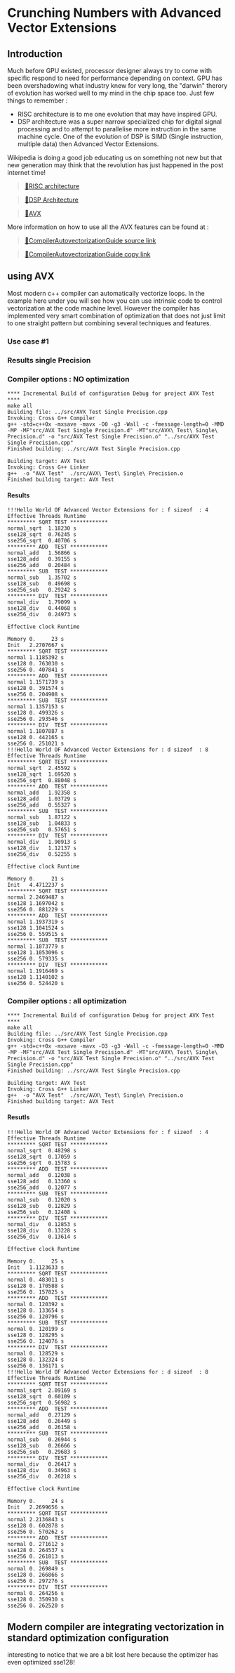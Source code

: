 # Crunching Numbers with Advanced Vector Extensions 

## Introduction

Much before GPU existed, processor designer always try to come with specific respond to need for performance depending on context. GPU has been overshadowing what industry knew for very long, the "darwin" therory of evolution has worked well to my mind in the chip space too. Just few things to remember :

- RISC architecture is to me one evolution that may have inspired GPU.
- DSP architecture was a super narrow specialized chip for digital signal processing and to attempt to parallelise more instruction in the same machine cycle. One of the evolution of DSP is SIMD (Single instruction, multiple data) then Advanced Vector Extensions.

Wikipedia is doing a good job educating us on something not new but that new generation may think that the revolution has just happened in the post internet time!

>[:eyes:RISC architecture](https://en.wikipedia.org/wiki/Reduced_instruction_set_computer)

>[:eyes:DSP Architecture](https://en.wikipedia.org/wiki/Digital_signal_processor)

>[:eyes:AVX](https://en.wikipedia.org/wiki/Advanced_Vector_Extensions)

More information on how to use all the AVX features can be found at :

>[:eyes:CompilerAutovectorizationGuide source link](https://software.intel.com/sites/default/files/m/4/8/8/2/a/31848-CompilerAutovectorizationGuide.pdf)

>[:eyes:CompilerAutovectorizationGuide copy link](31848-CompilerAutovectorizationGuide.pdf)


## using AVX

Most modern c++ compiler can automatically vectorize loops. In the example here under you will see how you can use intrinsic code to control vectorization at the code machine level. However the compiler has implemented very smart combination of optimization that does not just limit to one straight pattern but combining several techniques and features.

### Use case #1 


 
### Results single Precision

### Compiler options : NO optimization

```
**** Incremental Build of configuration Debug for project AVX Test ****
make all 
Building file: ../src/AVX Test Single Precision.cpp
Invoking: Cross G++ Compiler
g++ -std=c++0x -mxsave -mavx -O0 -g3 -Wall -c -fmessage-length=0 -MMD -MP -MF"src/AVX Test Single Precision.d" -MT"src/AVX\ Test\ Single\ Precision.d" -o "src/AVX Test Single Precision.o" "../src/AVX Test Single Precision.cpp"
Finished building: ../src/AVX Test Single Precision.cpp
 
Building target: AVX Test
Invoking: Cross G++ Linker
g++  -o "AVX Test"  ./src/AVX\ Test\ Single\ Precision.o   
Finished building target: AVX Test
```
#### Results

```
!!!Hello World OF Advanced Vector Extensions for : f sizeof  : 4
Effective Threads Runtime
********* SQRT TEST ************
normal_sqrt	 1.18230 s
sse128_sqrt	 0.76245 s
sse256_sqrt	 0.40706 s
********* ADD  TEST ************
normal_add	 1.56866 s
sse128_add	 0.39155 s
sse256_add	 0.20484 s
********* SUB  TEST ************
normal_sub	 1.35702 s
sse128_sub	 0.49698 s
sse256_sub	 0.29242 s
********* DIV  TEST ************
normal_div	 1.79099 s
sse128_div	 0.44068 s
sse256_div	 0.24973 s

Effective clock Runtime

Memory 0.     23 s
Init   2.2707667 s
********* SQRT TEST ************
normal 1.1185392 s
sse128 0. 763030 s
sse256 0. 407841 s
********* ADD  TEST ************
normal 1.1571739 s
sse128 0. 391574 s
sse256 0. 204908 s
********* SUB  TEST ************
normal 1.1357153 s
sse128 0. 499326 s
sse256 0. 293546 s
********* DIV  TEST ************
normal 1.1807887 s
sse128 0. 442165 s
sse256 0. 251021 s
!!!Hello World OF Advanced Vector Extensions for : d sizeof  : 8
Effective Threads Runtime
********* SQRT TEST ************
normal_sqrt	 2.45592 s
sse128_sqrt	 1.69520 s
sse256_sqrt	 0.88048 s
********* ADD  TEST ************
normal_add	 1.92358 s
sse128_add	 1.03729 s
sse256_add	 0.55327 s
********* SUB  TEST ************
normal_sub	 1.87122 s
sse128_sub	 1.04833 s
sse256_sub	 0.57651 s
********* DIV  TEST ************
normal_div	 1.90913 s
sse128_div	 1.12137 s
sse256_div	 0.52255 s

Effective clock Runtime

Memory 0.     21 s
Init   4.4712237 s
********* SQRT TEST ************
normal 2.2469487 s
sse128 1.1697042 s
sse256 0. 881229 s
********* ADD  TEST ************
normal 1.1937319 s
sse128 1.1041524 s
sse256 0. 559515 s
********* SUB  TEST ************
normal 1.1873779 s
sse128 1.1053096 s
sse256 0. 579335 s
********* DIV  TEST ************
normal 1.1916469 s
sse128 1.1140102 s
sse256 0. 524420 s

```
### Compiler options : all optimization

```
**** Incremental Build of configuration Debug for project AVX Test ****
make all 
Building file: ../src/AVX Test Single Precision.cpp
Invoking: Cross G++ Compiler
g++ -std=c++0x -mxsave -mavx -O3 -g3 -Wall -c -fmessage-length=0 -MMD -MP -MF"src/AVX Test Single Precision.d" -MT"src/AVX\ Test\ Single\ Precision.d" -o "src/AVX Test Single Precision.o" "../src/AVX Test Single Precision.cpp"
Finished building: ../src/AVX Test Single Precision.cpp
 
Building target: AVX Test
Invoking: Cross G++ Linker
g++  -o "AVX Test"  ./src/AVX\ Test\ Single\ Precision.o   
Finished building target: AVX Test
```
#### Resutls
```
!!!Hello World OF Advanced Vector Extensions for : f sizeof  : 4
Effective Threads Runtime
********* SQRT TEST ************
normal_sqrt	 0.48298 s
sse128_sqrt	 0.17059 s
sse256_sqrt	 0.15783 s
********* ADD  TEST ************
normal_add	 0.12038 s
sse128_add	 0.13360 s
sse256_add	 0.12077 s
********* SUB  TEST ************
normal_sub	 0.12020 s
sse128_sub	 0.12829 s
sse256_sub	 0.12408 s
********* DIV  TEST ************
normal_div	 0.12853 s
sse128_div	 0.13228 s
sse256_div	 0.13614 s

Effective clock Runtime

Memory 0.     25 s
Init   1.1123633 s
********* SQRT TEST ************
normal 0. 483011 s
sse128 0. 170588 s
sse256 0. 157825 s
********* ADD  TEST ************
normal 0. 120392 s
sse128 0. 133654 s
sse256 0. 120796 s
********* SUB  TEST ************
normal 0. 120199 s
sse128 0. 128295 s
sse256 0. 124076 s
********* DIV  TEST ************
normal 0. 128529 s
sse128 0. 132324 s
sse256 0. 136171 s
!!!Hello World OF Advanced Vector Extensions for : d sizeof  : 8
Effective Threads Runtime
********* SQRT TEST ************
normal_sqrt	 2.09169 s
sse128_sqrt	 0.60109 s
sse256_sqrt	 0.56982 s
********* ADD  TEST ************
normal_add	 0.27129 s
sse128_add	 0.26449 s
sse256_add	 0.26158 s
********* SUB  TEST ************
normal_sub	 0.26944 s
sse128_sub	 0.26666 s
sse256_sub	 0.29683 s
********* DIV  TEST ************
normal_div	 0.26417 s
sse128_div	 0.34963 s
sse256_div	 0.26218 s

Effective clock Runtime

Memory 0.     24 s
Init   2.2699656 s
********* SQRT TEST ************
normal 2.2136843 s
sse128 0. 602878 s
sse256 0. 570262 s
********* ADD  TEST ************
normal 0. 271612 s
sse128 0. 264537 s
sse256 0. 261813 s
********* SUB  TEST ************
normal 0. 269849 s
sse128 0. 266866 s
sse256 0. 297276 s
********* DIV  TEST ************
normal 0. 264256 s
sse128 0. 350930 s
sse256 0. 262520 s

```



## Modern compiler are integrating vectorization in standard optimization configuration


interesting to notice that we are a bit lost here because the optimizer has even optimized sse128! 
